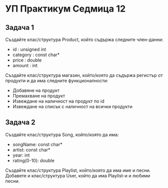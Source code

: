 <h1 id="уп-практикум-седмица-12">УП Практикум Седмица 12</h1>
<h2 id="задача-1">Задача 1</h2>
<p>Създайте клас/структура Product, който съдържа следните член-данни:</p>
<ul>
<li>id : unsigned int</li>
<li>category : const char*</li>
<li>price : double</li>
<li>amount : int</li>
</ul>
<p>Създайте клас/структура магазин, който/която да съдържа регистър от продукти и да има следните функционалности:</p>
<ul>
<li>Добавяне на продукт</li>
<li>Премахване на продукт</li>
<li>Извеждане на наличност на продукт по id</li>
<li>Извеждане на списък с наличност на всички продукти</li>
</ul>
<h2 id="задача-2">Задача 2</h2>
<p>Създайте клас/структура Song, който/която да има:</p>
<ul>
<li>songName: const char*</li>
<li>artist: const char*</li>
<li>year: int</li>
<li>rating(0-10): double</li>
</ul>
<p>Създайте клас/структура Playlist, който/която да има име и песни. Добавете и клас/структура User, който да има Playlist-и и любими песни.</p>

